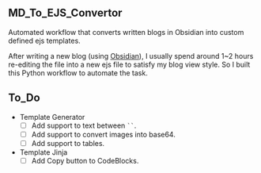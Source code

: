## MD_To_EJS_Convertor

Automated workflow that converts written blogs in Obsidian into custom defined ejs templates.

After writing a new blog (using [Obsidian](https://obsidian.md/)), I usually spend around 1~2 hours re-editing the file into a new ejs file to satisfy my blog view style. So I built this Python workflow to automate the task.

## To_Do

- Template Generator
	* [ ] Add support to text between ` `` `.
	* [ ] Add support to convert images into base64.
	* [ ] Add support to tables.

- Template Jinja
	* [ ] Add Copy button to CodeBlocks.